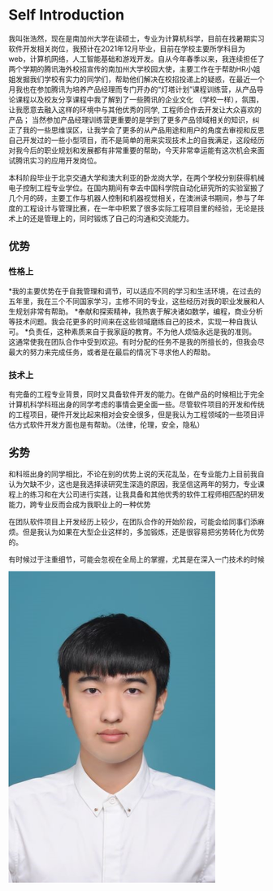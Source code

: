 # Self Introduction
我叫张浩然，现在是南加州大学在读硕士，专业为计算机科学，目前在找暑期实习软件开发相关岗位，我预计在2021年12月毕业，目前在学校主要所学科目为web，计算机网络，人工智能基础和游戏开发。自从今年春季以来，我连续担任了两个学期的腾讯海外校招宣传的南加州大学校园大使，主要工作在于帮助HR小姐姐发掘我们学校有实力的同学们，帮助他们解决在校招投递上的疑惑，在最近一个月我也在参加腾讯为培养产品经理而专门开办的“灯塔计划”课程训练营，从产品导论课程以及校友分享课程中我了解到了一些腾讯的企业文化 （学校一样），氛围，让我愿意去融入这样的环境中与其他优秀的同学, 工程师合作去开发让大众喜欢的产品； 当然参加产品经理训练营更重要的是学到了更多产品领域相关的知识，纠正了我的一些思维误区，让我学会了更多的从产品用途和用户的角度去审视和反思自己开发过的一些小型项目，而不是简单的用来实现技术上的自我满足，这段经历对我今后的职业规划和发展都有非常重要的帮助，今天非常幸运能有这次机会来面试腾讯实习的应用开发岗位。

本科阶段毕业于北京交通大学和澳大利亚的卧龙岗大学，在两个学校分别获得机械电子控制工程专业学位。在国内期间有幸去中国科学院自动化研究所的实验室搬了几个月的砖，主要工作与机器人控制和机器视觉相关，在澳洲读书期间，参与了年度的工程设计与管理比赛，在一年中积累了很多实际工程项目里的经验，无论是技术上的还是管理上的，同时锻炼了自己的沟通和交流能力。
## 优势
### 性格上
*我的主要优势在于自我管理和调节，可以适应不同的学习和生活环境，在过去的五年里，我在三个不同国家学习，主修不同的专业，这些经历对我的职业发展和人生规划非常有帮助。
*奉献和探索精神，我热衷于解决诸如数学，编程，商业分析等技术问题。我会花更多的时间来在这些领域磨练自己的技术，实现一种自我认可。
*负责任，这种素质来自于我家庭的教育。不为他人烦恼永远是我的准则。 这通常使我在团队合作中受到欢迎。有时分配的任务不是我的所擅长的，但我会尽最大的努力来完成任务，或者是在最后的情况下寻求他人的帮助。

### 技术上
有完备的工程专业背景，同时又具备软件开发的能力。在做产品的时候相比于完全计算机科学科班出身的同学考虑的事情会更全面一些。尽管软件项目的开发和传统的工程项目，硬件开发比起来相对会安全很多，但是我认为工程领域的一些项目评估方式软件开发方面也是有帮助。（法律，伦理，安全，隐私）

## 劣势
和科班出身的同学相比，不论在别的优势上说的天花乱坠，在专业能力上目前我自认为欠缺不少，这也是我选择读研究生深造的原因，我坚信这两年的努力，专业课程上的练习和在大公司进行实践，让我具备和其他优秀的软件工程师相匹配的研发能力，跨专业反而会成为我职业上的一种优势
 
在团队软件项目上开发经历上较少，在团队合作的开始阶段，可能会给同事们添麻烦。但是我认为如果在大型企业这样的，多加锻炼，还是很容易把劣势转化为优势的。
 
有时候过于注重细节，可能会忽视在全局上的掌握，尤其是在深入一门技术的时候


![title](img/haoran.jpg)
